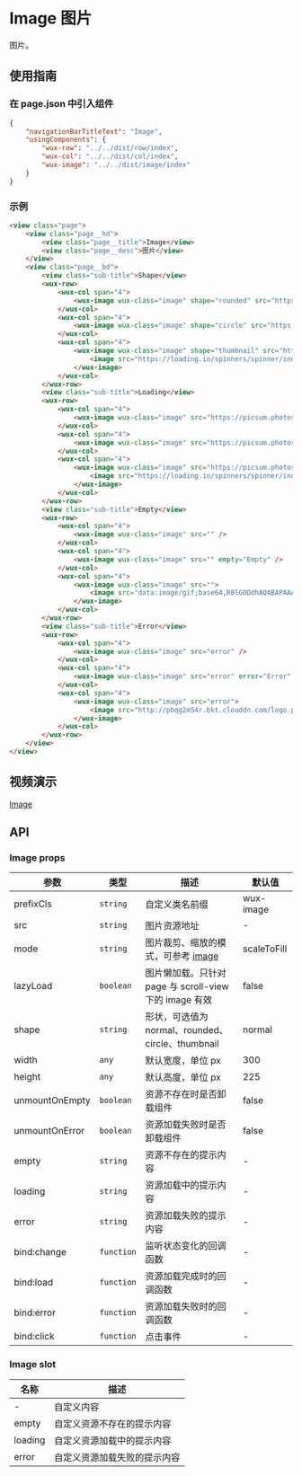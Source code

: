 # Image 图片

图片。

## 使用指南

### 在 page.json 中引入组件

```json
{
    "navigationBarTitleText": "Image",
    "usingComponents": {
        "wux-row": "../../dist/row/index",
        "wux-col": "../../dist/col/index",
        "wux-image": "../../dist/image/index"
    }
}
```

### 示例

```html
<view class="page">
    <view class="page__hd">
        <view class="page__title">Image</view>
        <view class="page__desc">图片</view>
    </view>
    <view class="page__bd">
        <view class="sub-title">Shape</view>
        <wux-row>
            <wux-col span="4">
                <wux-image wux-class="image" shape="rounded" src="https://picsum.photos/750/750/?random&s=1" />
            </wux-col>
            <wux-col span="4">
                <wux-image wux-class="image" shape="circle" src="https://picsum.photos/750/750/?random&s=2" loading="Loading" />
            </wux-col>
            <wux-col span="4">
                <wux-image wux-class="image" shape="thumbnail" src="https://picsum.photos/750/750/?random&s=3">
                    <image src="https://loading.io/spinners/spinner/index.ajax-spinner-preloader.svg" slot="loading" />
                </wux-image>
            </wux-col>
        </wux-row>
        <view class="sub-title">Loading</view>
        <wux-row>
            <wux-col span="4">
                <wux-image wux-class="image" src="https://picsum.photos/750/750/?random&s=4" />
            </wux-col>
            <wux-col span="4">
                <wux-image wux-class="image" src="https://picsum.photos/750/750/?random&s=5" loading="Loading" />
            </wux-col>
            <wux-col span="4">
                <wux-image wux-class="image" src="https://picsum.photos/750/750/?random&s=6">
                    <image src="https://loading.io/spinners/spinner/index.ajax-spinner-preloader.svg" slot="loading" />
                </wux-image>
            </wux-col>
        </wux-row>
        <view class="sub-title">Empty</view>
        <wux-row>
            <wux-col span="4">
                <wux-image wux-class="image" src="" />
            </wux-col>
            <wux-col span="4">
                <wux-image wux-class="image" src="" empty="Empty" />
            </wux-col>
            <wux-col span="4">
                <wux-image wux-class="image" src="">
                    <image src="data:image/gif;base64,R0lGODdhAQABAPAAAMPDwwAAACwAAAAAAQABAAACAkQBADs=" slot="empty" />
                </wux-image>
            </wux-col>
        </wux-row>
        <view class="sub-title">Error</view>
        <wux-row>
            <wux-col span="4">
                <wux-image wux-class="image" src="error" />
            </wux-col>
            <wux-col span="4">
                <wux-image wux-class="image" src="error" error="Error" />
            </wux-col>
            <wux-col span="4">
                <wux-image wux-class="image" src="error">
                    <image src="http://pbqg2m54r.bkt.clouddn.com/logo.png" slot="error" />
                </wux-image>
            </wux-col>
        </wux-row>
    </view>
</view>
```

## 视频演示

[Image](./_media/image.mp4 ':include :type=iframe width=375px height=667px')

## API

### Image props

| 参数 | 类型 | 描述 | 默认值 |
| --- | --- | --- | --- |
| prefixCls | <code>string</code> | 自定义类名前缀 | wux-image |
| src | <code>string</code> | 图片资源地址 | - |
| mode | <code>string</code> | 图片裁剪、缩放的模式，可参考 [image](https://mp.weixin.qq.com/debug/wxadoc/dev/component/image.html) | scaleToFill |
| lazyLoad | <code>boolean</code> | 图片懒加载。只针对 page 与 scroll-view 下的 image 有效 | false |
| shape | <code>string</code> | 形状，可选值为 normal、rounded、circle、thumbnail | normal |
| width | <code>any</code> | 默认宽度，单位 px | 300 |
| height | <code>any</code> | 默认高度，单位 px | 225 |
| unmountOnEmpty | <code>boolean</code> | 资源不存在时是否卸载组件 | false |
| unmountOnError | <code>boolean</code> | 资源加载失败时是否卸载组件 | false |
| empty | <code>string</code> | 资源不存在的提示内容 | - |
| loading | <code>string</code> | 资源加载中的提示内容 | - |
| error | <code>string</code> | 资源加载失败的提示内容 | - |
| bind:change | <code>function</code> | 监听状态变化的回调函数 | - |
| bind:load | <code>function</code> | 资源加载完成时的回调函数 | - |
| bind:error | <code>function</code> | 资源加载失败时的回调函数 | - |
| bind:click | <code>function</code> | 点击事件 | - |

### Image slot

| 名称 | 描述 |
| --- | --- |
| - | 自定义内容 |
| empty | 自定义资源不存在的提示内容 |
| loading | 自定义资源加载中的提示内容 |
| error | 自定义资源加载失败的提示内容 |